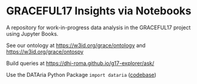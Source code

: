 # GRACEFUL17 Insights via Notebooks
A repository for work-in-progress data analysis in the GRACEFUL17 project using Jupyter Books.

See our ontology at https://w3id.org/grace/ontology and https://w3id.org/grace/ontospy

Build queries at https://dhi-roma.github.io/g17-explorer/ask/

Use the DATAria Python Package `import dataria` ([codebase](https://github.com/ch-sander/dataria-py-utils))